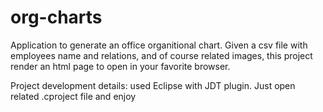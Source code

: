 # org-charts

Application to generate an office organitional chart. Given a csv file with employees name and relations, 
and of course related images, this project render an html page to open in your favorite browser.

Project development details: used Eclipse with JDT plugin. Just open related .cproject file and enjoy